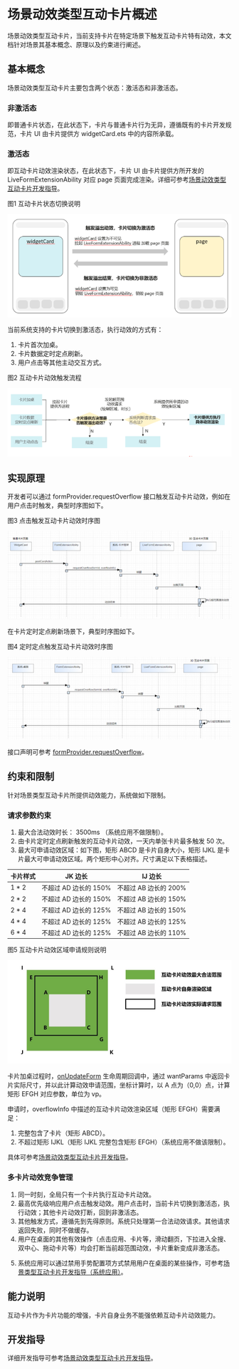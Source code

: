 # 场景动效类型互动卡片概述

场景动效类型互动卡片，当前支持卡片在特定场景下触发互动卡片特有动效，本文档针对场景其基本概念、原理以及约束进行阐述。

## 基本概念

场景动效类型互动卡片主要包含两个状态：激活态和非激活态。

### 非激活态

即普通卡片状态，在此状态下，卡片与普通卡片行为无异，遵循既有的卡片开发规范，卡片 UI 由卡片提供方 widgetCard.ets 中的内容所承载。

### 激活态

即互动卡片动效渲染状态，在此状态下，卡片 UI 由卡片提供方所开发的 LiveFormExtensionAbility 对应 page 页面完成渲染。详细可参考[场景动效类型互动卡片开发指导](arkts-ui-liveform-sceneanimation-development.md)。

图1 互动卡片状态切换说明

![live-form-status-change.png](figures/live-form-status-change.png)

当前系统支持的卡片切换到激活态，执行动效的方式有：
1. 卡片首次加桌。
2. 卡片数据定时定点刷新。
3. 用户点击等其他主动交互方式。

图2 互动卡片动效触发流程

![live-form-judge.PNG](figures/live-form-judge.PNG)

## 实现原理

开发者可以通过 formProvider.requestOverflow 接口触发互动卡片动效，例如在用户点击时触发，典型时序图如下。

图3 点击触发互动卡片动效时序图

![live-form-click-timeline.png](figures/live-form-click-timeline.png)

在卡片定时定点刷新场景下，典型时序图如下。

图4 定时定点触发互动卡片动效时序图

![live-form-update-timeline.png](figures/live-form-update-timeline.png)

接口声明可参考 [formProvider.requestOverflow](../reference/apis-form-kit/js-apis-app-form-formProvider.md#formproviderrequestoverflow20)。

## 约束和限制

针对场景类型互动卡片所提供动效能力，系统做如下限制。

### 请求参数约束
1. 最大合法动效时长： 3500ms <!--Del-->（系统应用不做限制）<!--DelEnd-->。
2. 由卡片定时定点刷新触发的互动卡片动效，一天内单张卡片最多触发 50 次。
3. 最大可申请动效区域：如下图，矩形 ABCD 是卡片自身大小，矩形 IJKL 是卡片最大可申请动效区域。两个矩形中心对齐。尺寸满足以下表格描述。

| 卡片样式 | JK 边长 | IJ 边长 | 
| ------ | ------ | ---- |
| 1 * 2 | 不超过 AD 边长的 150% | 不超过 AB 边长的 200% |
| 2 * 2 | 不超过 AD 边长的 150% | 不超过 AB 边长的 150% |
| 2 * 4 | 不超过 AD 边长的 125% | 不超过 AB 边长的 150% |
| 4 * 4 | 不超过 AD 边长的 125% | 不超过 AB 边长的 125% |
| 6 * 4 | 不超过 AD 边长的 125% | 不超过 AB 边长的 110% |

图5 互动卡片动效区域申请规则说明

![live-form-overflow-rule.png](figures/live-form-overflow-rule.png)

卡片加桌过程时，[onUpdateForm](../reference/apis-form-kit/js-apis-app-form-formExtensionAbility.md#formextensionabilityonupdateform) 生命周期回调中，通过 wantParams 中返回卡片实际尺寸，并以此计算动效申请范围，坐标计算时，以 A 点为（0,0）点，计算矩形 EFGH 对应参数，单位为 vp。

申请时，overflowInfo 中描述的互动卡片动效渲染区域（矩形 EFGH）需要满足：
1. 完整包含了卡片（矩形 ABCD）。
2. 不超过矩形 IJKL（矩形 IJKL 完整包含矩形 EFGH）<!--Del-->（系统应用不做该限制）<!--DelEnd-->。

具体可参考[场景动效类型互动卡片开发指导](arkts-ui-liveform-sceneanimation-development.md#动效申请与业务编排)。

### 多卡片动效竞争管理

1. 同一时刻，全局只有一个卡片执行互动卡片动效。
2. 最高优先级响应用户点击触发动效。用户点击时，当前卡片切换到激活态，执行动效；其他卡片动效打断，回到非激活态。
3. 其他触发方式，遵循先到先得原则。系统只处理第一合法动效请求。其他请求返回失败，同时不做缓存。
4. 用户在桌面的其他有效操作（点击应用、卡片等，滑动翻页，下拉进入全搜、双中心、拖动卡片等）均会打断当前超范围动效，卡片重新变成非激活态。
<!--Del-->
5. 系统应用可以通过禁用手势配置项方式禁用用户在桌面的某些操作，可参考[场景类型互动卡片开发指导（系统应用）](arkts-ui-liveform-sceneanimation-development-system.md)。
<!--DelEnd-->

## 能力说明
互动卡片作为卡片功能的增强，卡片自身业务不能强依赖互动卡片动效能力。

## 开发指导

详细开发指导可参考[场景动效类型互动卡片开发指导](arkts-ui-liveform-sceneanimation-development.md)。